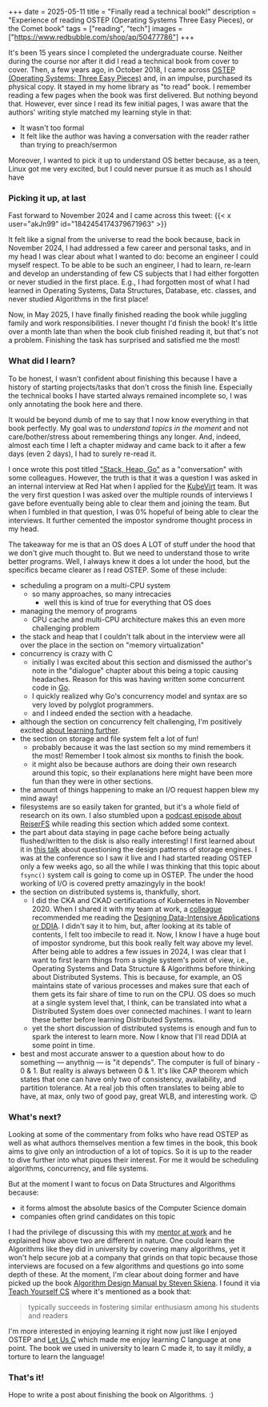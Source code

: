 +++ 
date = 2025-05-11
title = "Finally read a technical book!"
description = "Experience of reading OSTEP (Operating Systems Three Easy Pieces), or the Comet book"
tags = ["reading", "tech"]
images = ["https://www.redbubble.com/shop/ap/50477786"]
+++

It's been 15 years since I completed the undergraduate course. Neither during
the course nor after it did I read a technical book from cover to cover. Then,
a few years ago, in October 2018, I came across [OSTEP (Operating Systems:
Three Easy Pieces)](https://pages.cs.wisc.edu/~remzi/OSTEP/) and, in an
impulse, purchased its physical copy. It stayed in my home library as "to read"
book. I remember reading a few pages when the book was first delivered. But
nothing beyond that.  However, ever since I read its few initial pages, I was
aware that the authors' writing style matched my learning style in that:

- It wasn't too formal
- It felt like the author was having a conversation with the reader rather than
  trying to preach/sermon

Moreover, I wanted to pick it up to understand OS better because, as a teen,
Linux got me very excited, but I could never pursue it as much as I should have

### Picking it up, at last

Fast forward to November 2024 and I came across this tweet: {{< x user="akJn99"
id="1842454174379671963" >}}

It felt like a signal from the universe to read the book because, back in
November 2024, I had addressed a few career and personal tasks, and in my head
I was clear about what I wanted to do: become an engineer I could myself
respect. To be able to be such an engineer, I had to learn, re-learn and
develop an understanding of few CS subjects that I had either forgotten or
never studied in the first place. E.g., I had forgotten most of what I had
learned in Operating Systems, Data Structures, Database, etc. classes, and
never studied Algorithms in the first place!

Now, in May 2025, I have finally finished reading the book while juggling
family and work responsibilities. I never thought I'd finish the book! It's
little over a month late than when the book club finished reading it, but
that's not a problem. Finishing the task has surprised and satisfied me the
most!

### What did I learn?

To be honest, I wasn't confident about finishing this because I have a history
of starting projects/tasks that don't cross the finish line. Especially the
technical books I have started always remained incomplete so, I was only
annotating the book here and there.

It would be beyond dumb of me to say that I now know everything in that book
perfectly. My goal was to _understand topics in the moment_ and not
care/bother/stress about remembering things any longer. And, indeed, almost
each time I left a chapter midway and came back to it after a few days (even 2
days), I had to surely re-read it. 

I once wrote this post titled ["Stack, Heap, Go"](/2022/09/stack-heap-go/) as a
"conversation" with some colleagues. However, the truth is that it was a
question I was asked in an internal interview at Red Hat when I applied for the
[KubeVirt](https://kubevirt.io) team. It was the very first question I was
asked over the multiple rounds of interviews I gave before eventually being
able to clear them and joining the team. But when I fumbled in that question, I
was 0% hopeful of being able to clear the interviews. It further cemented the
impostor syndrome thought process in my head.

The takeaway for me is that an OS does A LOT of stuff under the hood that we
don't give much thought to. But we need to understand those to write better
programs. Well, I always knew it does a lot under the hood, but the specifics
became clearer as I read OSTEP. Some of these include:

- scheduling a program on a multi-CPU system
    - so many approaches, so many intrecacies
        - well this is kind of true for everything that OS does
- managing the memory of programs
    - CPU cache and multi-CPU architecture makes this an even more challenging
      problem
- the stack and heap that I couldn't talk about in the interview were all over
  the place in the section on "memory virtualization"
- concurrency is crazy with C
    - initially I was excited about this section and dismissed the author's
      note in the "dialogue" chapter about this being a topic causing
      headaches.  Reason for this was having written some concurrent code in
      [Go](https://go.dev).
    - I quickly realized why Go's concurrency model and syntax are so very
      loved by polyglot programmers.
    - and I indeed ended the section with a headache.
- although the section on concurrency felt challenging, I'm positively excited
  [about learning further](https://greenteapress.com/semaphores/LittleBookOfSemaphores.pdf).
- the section on storage and file system felt a lot of fun!
    - probably because it was the last section so my mind remembers it the
      most! Remember I took almost six months to finish the book.
    - it might also be because authors are doing their own research around this
      topic, so their explanations here might have been more fun than they were
      in other sections.
- the amount of things happening to make an I/O request happen blew my mind
  away!
- filesystems are so easily taken for granted, but it's a whole field of
  research on its own. I also stumbled upon a [podcast episode about
  ReiserFS](https://corecursive.com/reiserfs/) while reading this section which
  added some context.
- the part about data staying in page cache before being actually
  flushed/written to the disk is also really interesting! I first learned about
  it in [this talk](https://www.youtube.com/watch?v=_55OM23zhUo) about
  questioning the design patterns of storage engines. I was at the conference so
  I saw it live and I had started reading OSTEP only a few weeks ago, so all the
  while I was thinking that this topic about `fsync()` system call is going to
  come up in OSTEP. The under the hood working of I/O is covered pretty
  amazingyly in the book!
- the section on distributed systems is, thankfully, short.
    - I did the CKA and CKAD certifications of Kubernetes in November 2020.
      When I shared it with my team at work, a
      [colleague](https://www.linkedin.com/in/pradeepto) recommended me reading the
      [Designing Data-Intensive Applications or
      DDIA](https://www.oreilly.com/library/view/designing-data-intensive-applications/9781491903063/).
      I didn't say it to him, but, after looking at its table of contents, I
      felt too imbecile to read it. Now, I know I have a huge bout of impostor
      syndrome, but this book really felt way above my level. After being able to
      addres a few issues in 2024, I was clear that I want to first learn things from
      a single system's point of view, i.e., Operating Systems and Data Structure &
      Algorithms before thinking about Distributed Systems. This is because, for
      example, an OS maintains state of various processes and makes sure that each of
      them gets its fair share of time to run on the CPU. OS does so much at a single
      system level that, I think, can be translated into what a Distributed System
      does over connected machines. I want to learn these better before learning
      Distributed Systems.
    - yet the short discussion of distributed systems is enough and fun to
      spark the interest to learn more. Now I know that I'll read DDIA at some
      point in time.
- best and most accurate answer to a question about how to do something —
  anythnig — is "it depends". The computer is full of binary - 0 & 1. But
  reality is always between 0 & 1. It's like CAP theorem which states that one
  can have only two of consistency, availability, and partition tolerance. At a
  real job this often translates to being able to have, at max, only two of
  good pay, great WLB, and interesting work. :wink:

### What's next?

Looking at some of the commentary from folks who have read OSTEP as well as
what authors themselves mention a few times in the book, this book aims to give
only an introduction of a lot of topics. So it is up to the reader to dive
further into what piques their interest. For me it would be scheduling
algorithms, concurrency, and file systems.

But at the moment I want to focus on Data Structures and Algorithms because:
- it forms almost the absolute basics of the Computer Science domain
- companies often grind candidates on this topic

I had the privilege of discussing this with my [mentor at
work](https://github.com/fabriziosestito) and he explained how above two are
different in nature. One could learn the Algorithms like they did in university
by covering many algorithms, yet it won't help secure job at a company that
grinds on that topic because those interviews are focused on a few algorithms
and questions go into some depth of these. At the moment, I'm clear about doing
former and have picked up the book [Algorithm Design Manual by Steven
Skiena](https://www.algorist.com/Algorist_ed2/). I found it via [Teach Yourself
CS](https://teachyourselfcs.com/#algorithms) where it's mentioned as a book
that:

> typically succeeds in fostering similar enthusiasm among his students and
> readers

I'm more interested in enjoying learning it right now just like I enjoyed OSTEP
and [Let Us C](https://www.amazon.in/Let-Us-C-Yashavant-Kanetkar/dp/8183331637)
which made me enjoy learning C language at one point. The book we used in
university to learn C made it, to say it mildly, a torture to learn the
language!

### That's it!

Hope to write a post about finishing the book on Algorithms. :)
